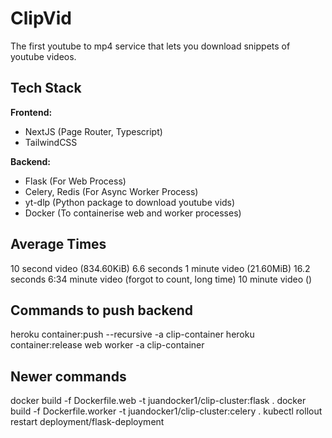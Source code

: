# ClipVid
The first youtube to mp4 service that lets you download snippets of youtube videos. 

## Tech Stack

**Frontend:**  
- NextJS (Page Router, Typescript)  
- TailwindCSS

**Backend:**  
- Flask (For Web Process)  
- Celery, Redis (For Async Worker Process)  
- yt-dlp (Python package to download youtube vids)  
- Docker (To containerise web and worker processes)


## Average Times

10 second video (834.60KiB) 6.6 seconds
1 minute video (21.60MiB) 16.2 seconds
6:34 minute video (forgot to count, long time)
10 minute video ()


## Commands to push backend

heroku container:push --recursive -a clip-container
heroku container:release web worker -a clip-container


## Newer commands
docker build -f Dockerfile.web -t juandocker1/clip-cluster:flask .
docker build -f Dockerfile.worker -t juandocker1/clip-cluster:celery .
kubectl rollout restart deployment/flask-deployment